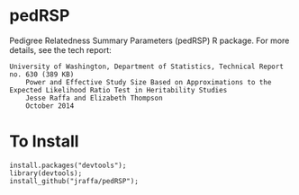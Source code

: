 # pedRSP
Pedigree Relatedness Summary Parameters (pedRSP) R package.
For more details, see the tech report:

```{ref}
University of Washington, Department of Statistics, Technical Report no. 630 (389 KB)
    Power and Effective Study Size Based on Approximations to the Expected Likelihood Ratio Test in Heritability Studies 
    Jesse Raffa and Elizabeth Thompson 
    October 2014
```
[PDF]: http://www.stat.washington.edu/research/reports/2014/tr630.pdf

# To Install

```{r}
install.packages("devtools");
library(devtools);
install_github("jraffa/pedRSP");
```